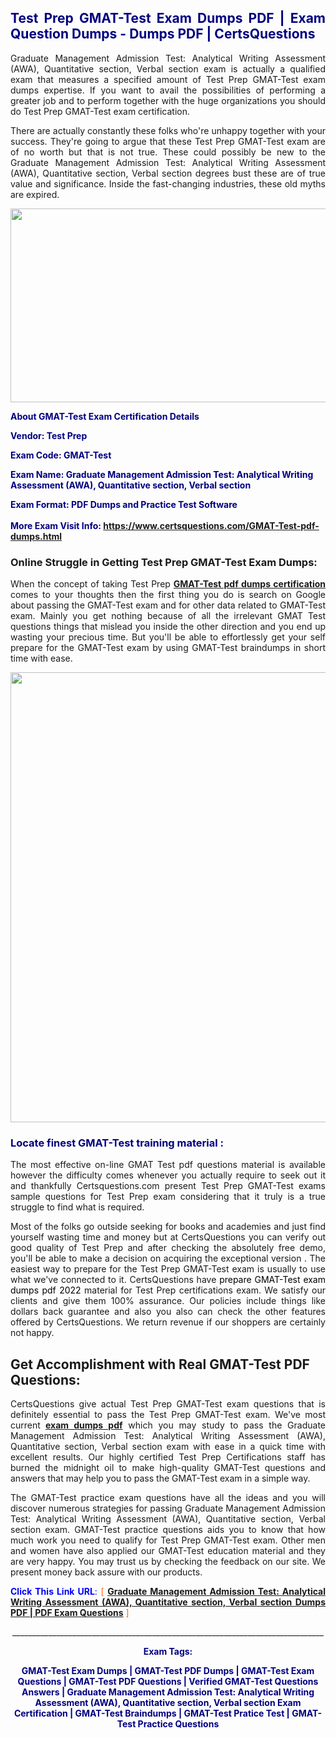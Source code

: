 <h2 style="text-align: justify;"><span style="color: #000080;">Test Prep GMAT-Test Exam Dumps PDF | Exam Question Dumps - Dumps PDF | CertsQuestions</span></h2>
<p style="text-align: justify;">Graduate Management Admission Test: Analytical Writing Assessment (AWA), Quantitative section, Verbal section exam is actually a qualified exam that measures a specified amount of Test Prep  GMAT-Test exam dumps expertise. If you want to avail the possibilities of performing a greater job and to perform together with the huge organizations you should do Test Prep GMAT-Test exam certification.</p>
<p style="text-align: justify;">There are actually constantly these folks who're unhappy together with your success. They're going to argue that these Test Prep  GMAT-Test exam are of no worth but that is not true. These could possibly be new to the Graduate Management Admission Test: Analytical Writing Assessment (AWA), Quantitative section, Verbal section degrees bust these are of true value and significance. Inside the fast-changing industries, these old myths are expired.</p>
<p><img style="display: block; margin-left: auto; margin-right: auto;" src="https://i.imgur.com/eaP4ae9.png" width="840" height="310" /></p>
<p><span style="color: #000080;"><strong>About GMAT-Test Exam Certification Details</strong></span></p>
<p><span style="color: #000080;"><strong>Vendor: Test Prep<br /></strong></span></p>
<p><span style="color: #000080;"><strong>Exam Code: GMAT-Test</strong></span></p>
<p><span style="color: #000080;"><strong>Exam Name: Graduate Management Admission Test: Analytical Writing Assessment (AWA), Quantitative section, Verbal section</strong></span></p>
<p><span style="color: #000080;"><strong>Exam Format: PDF Dumps and Practice Test Software<br /><br />More Exam Visit Info: <span style="color: #ff6600;"><a href="https://www.certsquestions.com/GMAT-Test-pdf-dumps.html">https://www.certsquestions.com/GMAT-Test-pdf-dumps.html</a></span></strong></span></p>
<h3>Online Struggle in Getting Test Prep GMAT-Test Exam Dumps:</h3>
<p style="text-align: justify;">When the concept of taking Test Prep <a href="https://www.certsquestions.com/GMAT-Test-pdf-dumps.html"><strong> GMAT-Test pdf dumps certification</strong></a> comes to your thoughts then the first thing you do is search on Google about passing the GMAT-Test exam and for other data related to GMAT-Test exam. Mainly you get nothing because of all the irrelevant GMAT Test questions things that mislead you inside the other direction and you end up wasting your precious time. But you'll be able to effortlessly get your self prepare for the GMAT-Test exam by using GMAT-Test braindumps in short time with ease.</p>
<p><a href="https://www.certsquestions.com/GMAT-Test-pdf-dumps.html"><img style="display: block; margin-left: auto; margin-right: auto;" src="https://i.imgur.com/pxhoKQ2.png" width="720" /></a></p>
<h3><span style="color: #000080;">Locate finest  GMAT-Test training material :</span></h3>
<p style="text-align: justify;">The most effective on-line GMAT Test pdf questions material is available however the difficulty comes whenever you actually require to seek out it and thankfully Certsquestions.com present Test Prep GMAT-Test exams sample questions for Test Prep  exam considering that it truly is a true struggle to find what is required.</p>
<p style="text-align: justify;">Most of the folks go outside seeking for books and academies and just find yourself wasting time and money but at CertsQuestions you can verify out good quality of Test Prep  and after checking the absolutely free demo, you'll be able to make a decision on acquiring the exceptional version . The easiest way to prepare for the Test Prep GMAT-Test exam is usually to use what we've connected to it. CertsQuestions have <span style="color: #000000;">prepare GMAT-Test exam dumps pdf 2022</span> material for Test Prep certifications exam. We satisfy our clients and give them 100% assurance. Our policies include things like dollars back guarantee and also you also can check the other features offered by CertsQuestions. We return revenue if our shoppers are certainly not happy.</p>
<h2>Get Accomplishment with Real GMAT-Test PDF Questions:</h2>
<p style="text-align: justify;">CertsQuestions give actual Test Prep GMAT-Test exam questions that is definitely essential to pass the Test Prep  GMAT-Test exam. We've most current<strong>&nbsp;<a href="https://www.certsquestions.com/">exam dumps pdf</a></strong>&nbsp;which you may study to pass the Graduate Management Admission Test: Analytical Writing Assessment (AWA), Quantitative section, Verbal section exam with ease in a quick time with excellent results. Our highly certified Test Prep Certifications staff has burned the midnight oil to make high-quality GMAT-Test questions and answers that may help you to pass the GMAT-Test exam in a simple way.</p>
<p style="text-align: justify;">The GMAT-Test practice exam questions have all the ideas and you will discover numerous strategies for passing Graduate Management Admission Test: Analytical Writing Assessment (AWA), Quantitative section, Verbal section exam. GMAT-Test practice questions aids you to know that how much work you need to qualify for Test Prep  GMAT-Test exam. Other men and women have also applied our GMAT-Test education material and they are very happy. You may trust us by checking the feedback on our site. We present money back assure with our products.</p>
<p style="text-align: justify;"><span style="color: #0000ff;"><strong>Click This Link URL</strong>:</span> <span style="color: #ff6600;">[ <strong><a href="https://www.certsquestions.com/test-prep-certifications-certification.html">Graduate Management Admission Test: Analytical Writing Assessment (AWA), Quantitative section, Verbal section Dumps PDF | PDF Exam Questions</a></strong> ]</span></p>
<p style="text-align: center;">______________________________________________________________________________</p>
<p style="text-align: center;"><span style="color: #000080;"><strong>Exam Tags:</strong></span></p>
<p style="text-align: center;"><span style="color: #000080;"><strong>GMAT-Test Exam Dumps | GMAT-Test PDF Dumps | GMAT-Test Exam Questions | GMAT-Test PDF Questions | Verified GMAT-Test Questions Answers | Graduate Management Admission Test: Analytical Writing Assessment (AWA), Quantitative section, Verbal section Exam Certification | GMAT-Test Braindumps | GMAT-Test Pratice Test | GMAT-Test Practice Questions</strong></span></p>

